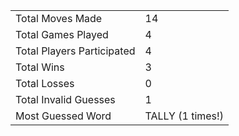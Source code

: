 |              |                |
| ---------------- | ----------------------------- |
| Total Moves Made | 14 |
| Total Games Played | 4 |
| Total Players Participated | 4 |
| Total Wins | 3 |
| Total Losses | 0 |
| Total Invalid Guesses | 1 |
| Most Guessed Word | TALLY (1 times!) |
